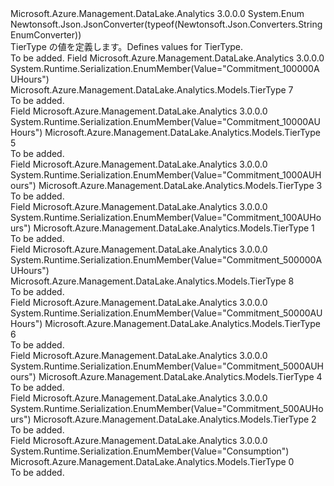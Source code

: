 <Type Name="TierType" FullName="Microsoft.Azure.Management.DataLake.Analytics.Models.TierType">
  <TypeSignature Language="C#" Value="public enum TierType" />
  <TypeSignature Language="ILAsm" Value=".class public auto ansi sealed TierType extends System.Enum" />
  <TypeSignature Language="DocId" Value="T:Microsoft.Azure.Management.DataLake.Analytics.Models.TierType" />
  <TypeSignature Language="VB.NET" Value="Public Enum TierType" />
  <TypeSignature Language="F#" Value="type TierType = " />
  <AssemblyInfo>
    <AssemblyName>Microsoft.Azure.Management.DataLake.Analytics</AssemblyName>
    <AssemblyVersion>3.0.0.0</AssemblyVersion>
  </AssemblyInfo>
  <Base>
    <BaseTypeName>System.Enum</BaseTypeName>
  </Base>
  <Attributes>
    <Attribute>
      <AttributeName>Newtonsoft.Json.JsonConverter(typeof(Newtonsoft.Json.Converters.StringEnumConverter))</AttributeName>
    </Attribute>
  </Attributes>
  <Docs>
    <summary>
            <span data-ttu-id="ab978-101">TierType の値を定義します。</span><span class="sxs-lookup"><span data-stu-id="ab978-101">Defines values for TierType.</span></span>
            </summary>
    <remarks>To be added.</remarks>
  </Docs>
  <Members>
    <Member MemberName="Commitment100000AUHours">
      <MemberSignature Language="C#" Value="Commitment100000AUHours" />
      <MemberSignature Language="ILAsm" Value=".field public static literal valuetype Microsoft.Azure.Management.DataLake.Analytics.Models.TierType Commitment100000AUHours = int32(7)" />
      <MemberSignature Language="DocId" Value="F:Microsoft.Azure.Management.DataLake.Analytics.Models.TierType.Commitment100000AUHours" />
      <MemberSignature Language="VB.NET" Value="Commitment100000AUHours" />
      <MemberSignature Language="F#" Value="Commitment100000AUHours = 7" Usage="Microsoft.Azure.Management.DataLake.Analytics.Models.TierType.Commitment100000AUHours" />
      <MemberType>Field</MemberType>
      <AssemblyInfo>
        <AssemblyName>Microsoft.Azure.Management.DataLake.Analytics</AssemblyName>
        <AssemblyVersion>3.0.0.0</AssemblyVersion>
      </AssemblyInfo>
      <Attributes>
        <Attribute>
          <AttributeName>System.Runtime.Serialization.EnumMember(Value="Commitment_100000AUHours")</AttributeName>
        </Attribute>
      </Attributes>
      <ReturnValue>
        <ReturnType>Microsoft.Azure.Management.DataLake.Analytics.Models.TierType</ReturnType>
      </ReturnValue>
      <MemberValue>7</MemberValue>
      <Docs>
        <summary>To be added.</summary>
      </Docs>
    </Member>
    <Member MemberName="Commitment10000AUHours">
      <MemberSignature Language="C#" Value="Commitment10000AUHours" />
      <MemberSignature Language="ILAsm" Value=".field public static literal valuetype Microsoft.Azure.Management.DataLake.Analytics.Models.TierType Commitment10000AUHours = int32(5)" />
      <MemberSignature Language="DocId" Value="F:Microsoft.Azure.Management.DataLake.Analytics.Models.TierType.Commitment10000AUHours" />
      <MemberSignature Language="VB.NET" Value="Commitment10000AUHours" />
      <MemberSignature Language="F#" Value="Commitment10000AUHours = 5" Usage="Microsoft.Azure.Management.DataLake.Analytics.Models.TierType.Commitment10000AUHours" />
      <MemberType>Field</MemberType>
      <AssemblyInfo>
        <AssemblyName>Microsoft.Azure.Management.DataLake.Analytics</AssemblyName>
        <AssemblyVersion>3.0.0.0</AssemblyVersion>
      </AssemblyInfo>
      <Attributes>
        <Attribute>
          <AttributeName>System.Runtime.Serialization.EnumMember(Value="Commitment_10000AUHours")</AttributeName>
        </Attribute>
      </Attributes>
      <ReturnValue>
        <ReturnType>Microsoft.Azure.Management.DataLake.Analytics.Models.TierType</ReturnType>
      </ReturnValue>
      <MemberValue>5</MemberValue>
      <Docs>
        <summary>To be added.</summary>
      </Docs>
    </Member>
    <Member MemberName="Commitment1000AUHours">
      <MemberSignature Language="C#" Value="Commitment1000AUHours" />
      <MemberSignature Language="ILAsm" Value=".field public static literal valuetype Microsoft.Azure.Management.DataLake.Analytics.Models.TierType Commitment1000AUHours = int32(3)" />
      <MemberSignature Language="DocId" Value="F:Microsoft.Azure.Management.DataLake.Analytics.Models.TierType.Commitment1000AUHours" />
      <MemberSignature Language="VB.NET" Value="Commitment1000AUHours" />
      <MemberSignature Language="F#" Value="Commitment1000AUHours = 3" Usage="Microsoft.Azure.Management.DataLake.Analytics.Models.TierType.Commitment1000AUHours" />
      <MemberType>Field</MemberType>
      <AssemblyInfo>
        <AssemblyName>Microsoft.Azure.Management.DataLake.Analytics</AssemblyName>
        <AssemblyVersion>3.0.0.0</AssemblyVersion>
      </AssemblyInfo>
      <Attributes>
        <Attribute>
          <AttributeName>System.Runtime.Serialization.EnumMember(Value="Commitment_1000AUHours")</AttributeName>
        </Attribute>
      </Attributes>
      <ReturnValue>
        <ReturnType>Microsoft.Azure.Management.DataLake.Analytics.Models.TierType</ReturnType>
      </ReturnValue>
      <MemberValue>3</MemberValue>
      <Docs>
        <summary>To be added.</summary>
      </Docs>
    </Member>
    <Member MemberName="Commitment100AUHours">
      <MemberSignature Language="C#" Value="Commitment100AUHours" />
      <MemberSignature Language="ILAsm" Value=".field public static literal valuetype Microsoft.Azure.Management.DataLake.Analytics.Models.TierType Commitment100AUHours = int32(1)" />
      <MemberSignature Language="DocId" Value="F:Microsoft.Azure.Management.DataLake.Analytics.Models.TierType.Commitment100AUHours" />
      <MemberSignature Language="VB.NET" Value="Commitment100AUHours" />
      <MemberSignature Language="F#" Value="Commitment100AUHours = 1" Usage="Microsoft.Azure.Management.DataLake.Analytics.Models.TierType.Commitment100AUHours" />
      <MemberType>Field</MemberType>
      <AssemblyInfo>
        <AssemblyName>Microsoft.Azure.Management.DataLake.Analytics</AssemblyName>
        <AssemblyVersion>3.0.0.0</AssemblyVersion>
      </AssemblyInfo>
      <Attributes>
        <Attribute>
          <AttributeName>System.Runtime.Serialization.EnumMember(Value="Commitment_100AUHours")</AttributeName>
        </Attribute>
      </Attributes>
      <ReturnValue>
        <ReturnType>Microsoft.Azure.Management.DataLake.Analytics.Models.TierType</ReturnType>
      </ReturnValue>
      <MemberValue>1</MemberValue>
      <Docs>
        <summary>To be added.</summary>
      </Docs>
    </Member>
    <Member MemberName="Commitment500000AUHours">
      <MemberSignature Language="C#" Value="Commitment500000AUHours" />
      <MemberSignature Language="ILAsm" Value=".field public static literal valuetype Microsoft.Azure.Management.DataLake.Analytics.Models.TierType Commitment500000AUHours = int32(8)" />
      <MemberSignature Language="DocId" Value="F:Microsoft.Azure.Management.DataLake.Analytics.Models.TierType.Commitment500000AUHours" />
      <MemberSignature Language="VB.NET" Value="Commitment500000AUHours" />
      <MemberSignature Language="F#" Value="Commitment500000AUHours = 8" Usage="Microsoft.Azure.Management.DataLake.Analytics.Models.TierType.Commitment500000AUHours" />
      <MemberType>Field</MemberType>
      <AssemblyInfo>
        <AssemblyName>Microsoft.Azure.Management.DataLake.Analytics</AssemblyName>
        <AssemblyVersion>3.0.0.0</AssemblyVersion>
      </AssemblyInfo>
      <Attributes>
        <Attribute>
          <AttributeName>System.Runtime.Serialization.EnumMember(Value="Commitment_500000AUHours")</AttributeName>
        </Attribute>
      </Attributes>
      <ReturnValue>
        <ReturnType>Microsoft.Azure.Management.DataLake.Analytics.Models.TierType</ReturnType>
      </ReturnValue>
      <MemberValue>8</MemberValue>
      <Docs>
        <summary>To be added.</summary>
      </Docs>
    </Member>
    <Member MemberName="Commitment50000AUHours">
      <MemberSignature Language="C#" Value="Commitment50000AUHours" />
      <MemberSignature Language="ILAsm" Value=".field public static literal valuetype Microsoft.Azure.Management.DataLake.Analytics.Models.TierType Commitment50000AUHours = int32(6)" />
      <MemberSignature Language="DocId" Value="F:Microsoft.Azure.Management.DataLake.Analytics.Models.TierType.Commitment50000AUHours" />
      <MemberSignature Language="VB.NET" Value="Commitment50000AUHours" />
      <MemberSignature Language="F#" Value="Commitment50000AUHours = 6" Usage="Microsoft.Azure.Management.DataLake.Analytics.Models.TierType.Commitment50000AUHours" />
      <MemberType>Field</MemberType>
      <AssemblyInfo>
        <AssemblyName>Microsoft.Azure.Management.DataLake.Analytics</AssemblyName>
        <AssemblyVersion>3.0.0.0</AssemblyVersion>
      </AssemblyInfo>
      <Attributes>
        <Attribute>
          <AttributeName>System.Runtime.Serialization.EnumMember(Value="Commitment_50000AUHours")</AttributeName>
        </Attribute>
      </Attributes>
      <ReturnValue>
        <ReturnType>Microsoft.Azure.Management.DataLake.Analytics.Models.TierType</ReturnType>
      </ReturnValue>
      <MemberValue>6</MemberValue>
      <Docs>
        <summary>To be added.</summary>
      </Docs>
    </Member>
    <Member MemberName="Commitment5000AUHours">
      <MemberSignature Language="C#" Value="Commitment5000AUHours" />
      <MemberSignature Language="ILAsm" Value=".field public static literal valuetype Microsoft.Azure.Management.DataLake.Analytics.Models.TierType Commitment5000AUHours = int32(4)" />
      <MemberSignature Language="DocId" Value="F:Microsoft.Azure.Management.DataLake.Analytics.Models.TierType.Commitment5000AUHours" />
      <MemberSignature Language="VB.NET" Value="Commitment5000AUHours" />
      <MemberSignature Language="F#" Value="Commitment5000AUHours = 4" Usage="Microsoft.Azure.Management.DataLake.Analytics.Models.TierType.Commitment5000AUHours" />
      <MemberType>Field</MemberType>
      <AssemblyInfo>
        <AssemblyName>Microsoft.Azure.Management.DataLake.Analytics</AssemblyName>
        <AssemblyVersion>3.0.0.0</AssemblyVersion>
      </AssemblyInfo>
      <Attributes>
        <Attribute>
          <AttributeName>System.Runtime.Serialization.EnumMember(Value="Commitment_5000AUHours")</AttributeName>
        </Attribute>
      </Attributes>
      <ReturnValue>
        <ReturnType>Microsoft.Azure.Management.DataLake.Analytics.Models.TierType</ReturnType>
      </ReturnValue>
      <MemberValue>4</MemberValue>
      <Docs>
        <summary>To be added.</summary>
      </Docs>
    </Member>
    <Member MemberName="Commitment500AUHours">
      <MemberSignature Language="C#" Value="Commitment500AUHours" />
      <MemberSignature Language="ILAsm" Value=".field public static literal valuetype Microsoft.Azure.Management.DataLake.Analytics.Models.TierType Commitment500AUHours = int32(2)" />
      <MemberSignature Language="DocId" Value="F:Microsoft.Azure.Management.DataLake.Analytics.Models.TierType.Commitment500AUHours" />
      <MemberSignature Language="VB.NET" Value="Commitment500AUHours" />
      <MemberSignature Language="F#" Value="Commitment500AUHours = 2" Usage="Microsoft.Azure.Management.DataLake.Analytics.Models.TierType.Commitment500AUHours" />
      <MemberType>Field</MemberType>
      <AssemblyInfo>
        <AssemblyName>Microsoft.Azure.Management.DataLake.Analytics</AssemblyName>
        <AssemblyVersion>3.0.0.0</AssemblyVersion>
      </AssemblyInfo>
      <Attributes>
        <Attribute>
          <AttributeName>System.Runtime.Serialization.EnumMember(Value="Commitment_500AUHours")</AttributeName>
        </Attribute>
      </Attributes>
      <ReturnValue>
        <ReturnType>Microsoft.Azure.Management.DataLake.Analytics.Models.TierType</ReturnType>
      </ReturnValue>
      <MemberValue>2</MemberValue>
      <Docs>
        <summary>To be added.</summary>
      </Docs>
    </Member>
    <Member MemberName="Consumption">
      <MemberSignature Language="C#" Value="Consumption" />
      <MemberSignature Language="ILAsm" Value=".field public static literal valuetype Microsoft.Azure.Management.DataLake.Analytics.Models.TierType Consumption = int32(0)" />
      <MemberSignature Language="DocId" Value="F:Microsoft.Azure.Management.DataLake.Analytics.Models.TierType.Consumption" />
      <MemberSignature Language="VB.NET" Value="Consumption" />
      <MemberSignature Language="F#" Value="Consumption = 0" Usage="Microsoft.Azure.Management.DataLake.Analytics.Models.TierType.Consumption" />
      <MemberType>Field</MemberType>
      <AssemblyInfo>
        <AssemblyName>Microsoft.Azure.Management.DataLake.Analytics</AssemblyName>
        <AssemblyVersion>3.0.0.0</AssemblyVersion>
      </AssemblyInfo>
      <Attributes>
        <Attribute>
          <AttributeName>System.Runtime.Serialization.EnumMember(Value="Consumption")</AttributeName>
        </Attribute>
      </Attributes>
      <ReturnValue>
        <ReturnType>Microsoft.Azure.Management.DataLake.Analytics.Models.TierType</ReturnType>
      </ReturnValue>
      <MemberValue>0</MemberValue>
      <Docs>
        <summary>To be added.</summary>
      </Docs>
    </Member>
  </Members>
</Type>
